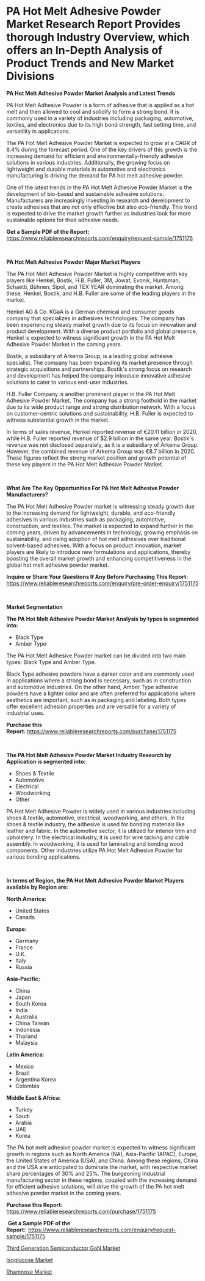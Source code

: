 <p><h1>PA Hot Melt Adhesive Powder Market Research Report Provides thorough Industry Overview, which offers an In-Depth Analysis of Product Trends and New Market Divisions</h1></p><p><strong>PA Hot Melt Adhesive Powder Market Analysis and Latest Trends</strong></p>
<p><p>PA Hot Melt Adhesive Powder is a form of adhesive that is applied as a hot melt and then allowed to cool and solidify to form a strong bond. It is commonly used in a variety of industries including packaging, automotive, textiles, and electronics due to its high bond strength, fast setting time, and versatility in applications.</p><p>The PA Hot Melt Adhesive Powder Market is expected to grow at a CAGR of 8.4% during the forecast period. One of the key drivers of this growth is the increasing demand for efficient and environmentally-friendly adhesive solutions in various industries. Additionally, the growing focus on lightweight and durable materials in automotive and electronics manufacturing is driving the demand for PA hot melt adhesive powder.</p><p>One of the latest trends in the PA Hot Melt Adhesive Powder Market is the development of bio-based and sustainable adhesive solutions. Manufacturers are increasingly investing in research and development to create adhesives that are not only effective but also eco-friendly. This trend is expected to drive the market growth further as industries look for more sustainable options for their adhesive needs.</p></p>
<p><strong>Get a Sample PDF of the Report:&nbsp;</strong> <a href="https://www.reliableresearchreports.com/enquiry/request-sample/1751175">https://www.reliableresearchreports.com/enquiry/request-sample/1751175</a></p>
<p>&nbsp;</p>
<p><strong>PA Hot Melt Adhesive Powder Major Market Players</strong></p>
<p><p>The PA Hot Melt Adhesive Powder Market is highly competitive with key players like Henkel, Bostik, H.B. Fuller, 3M, Jowat, Evonik, Huntsman, Schaetti, Bühnen, Sipol, and TEX YEAR dominating the market. Among these, Henkel, Bostik, and H.B. Fuller are some of the leading players in the market.</p><p>Henkel AG & Co. KGaA is a German chemical and consumer goods company that specializes in adhesives technologies. The company has been experiencing steady market growth due to its focus on innovation and product development. With a diverse product portfolio and global presence, Henkel is expected to witness significant growth in the PA Hot Melt Adhesive Powder Market in the coming years.</p><p>Bostik, a subsidiary of Arkema Group, is a leading global adhesive specialist. The company has been expanding its market presence through strategic acquisitions and partnerships. Bostik's strong focus on research and development has helped the company introduce innovative adhesive solutions to cater to various end-user industries.</p><p>H.B. Fuller Company is another prominent player in the PA Hot Melt Adhesive Powder Market. The company has a strong foothold in the market due to its wide product range and strong distribution network. With a focus on customer-centric solutions and sustainability, H.B. Fuller is expected to witness substantial growth in the market.</p><p>In terms of sales revenue, Henkel reported revenue of €20.11 billion in 2020, while H.B. Fuller reported revenue of $2.9 billion in the same year. Bostik's revenue was not disclosed separately, as it is a subsidiary of Arkema Group. However, the combined revenue of Arkema Group was €8.7 billion in 2020. These figures reflect the strong market position and growth potential of these key players in the PA Hot Melt Adhesive Powder Market.</p></p>
<p>&nbsp;</p>
<p><strong>What Are The Key Opportunities For PA Hot Melt Adhesive Powder Manufacturers?</strong></p>
<p><p>The PA Hot Melt Adhesive Powder market is witnessing steady growth due to the increasing demand for lightweight, durable, and eco-friendly adhesives in various industries such as packaging, automotive, construction, and textiles. The market is expected to expand further in the coming years, driven by advancements in technology, growing emphasis on sustainability, and rising adoption of hot melt adhesives over traditional solvent-based adhesives. With a focus on product innovation, market players are likely to introduce new formulations and applications, thereby boosting the overall market growth and enhancing competitiveness in the global hot melt adhesive powder market.</p></p>
<p><strong>Inquire or Share Your Questions If Any Before Purchasing This Report:</strong> <a href="https://www.reliableresearchreports.com/enquiry/pre-order-enquiry/1751175">https://www.reliableresearchreports.com/enquiry/pre-order-enquiry/1751175</a></p>
<p>&nbsp;</p>
<p><strong>Market Segmentation</strong></p>
<p><strong>The PA Hot Melt Adhesive Powder Market Analysis by types is segmented into:</strong></p>
<p><ul><li>Black Type</li><li>Amber Type</li></ul></p>
<p><p>The PA Hot Melt Adhesive Powder market can be divided into two main types: Black Type and Amber Type. </p><p>Black Type adhesive powders have a darker color and are commonly used in applications where a strong bond is necessary, such as in construction and automotive industries. On the other hand, Amber Type adhesive powders have a lighter color and are often preferred for applications where aesthetics are important, such as in packaging and labeling. Both types offer excellent adhesion properties and are versatile for a variety of industrial uses.</p></p>
<p><strong>Purchase this Report:&nbsp;</strong><a href="https://www.reliableresearchreports.com/purchase/1751175">https://www.reliableresearchreports.com/purchase/1751175</a></p>
<p>&nbsp;</p>
<p><strong>The PA Hot Melt Adhesive Powder Market Industry Research by Application is segmented into:</strong></p>
<p><ul><li>Shoes & Textile</li><li>Automotive</li><li>Electrical</li><li>Woodworking</li><li>Other</li></ul></p>
<p><p>PA Hot Melt Adhesive Powder is widely used in various industries including shoes & textile, automotive, electrical, woodworking, and others. In the shoes & textile industry, the adhesive is used for bonding materials like leather and fabric. In the automotive sector, it is utilized for interior trim and upholstery. In the electrical industry, it is used for wire tacking and cable assembly. In woodworking, it is used for laminating and bonding wood components. Other industries utilize PA Hot Melt Adhesive Powder for various bonding applications.</p></p>
<p>&nbsp;</p>
<p><strong>In terms of Region, the PA Hot Melt Adhesive Powder Market Players available by Region are:</strong></p>
<p>
    <p> <strong> North America: </strong>
        <ul>
            <li>United States</li>
            <li>Canada</li>
        </ul>
        </p> 
    <p> <strong> Europe: </strong>
        <ul>
            <li>Germany</li>
            <li>France</li>
            <li>U.K.</li>
            <li>Italy</li>
            <li>Russia</li>
        </ul>
        </p> 
    <p> <strong> Asia-Pacific: </strong>
        <ul>
            <li>China</li>
            <li>Japan</li>
            <li>South Korea</li>
            <li>India</li>
            <li>Australia</li>
            <li>China Taiwan</li>
            <li>Indonesia</li>
            <li>Thailand</li>
            <li>Malaysia</li>
        </ul>
        </p> 
    <p> <strong> Latin America: </strong>
        <ul>
            <li>Mexico</li>
            <li>Brazil</li>
            <li>Argentina Korea</li>
            <li>Colombia</li>
        </ul>
        </p> 
    <p> <strong> Middle East & Africa: </strong>
        <ul>
            <li>Turkey</li>
            <li>Saudi</li>
            <li>Arabia</li>
            <li>UAE</li>
            <li>Korea</li>
        </ul>
    </p>
    </p>
<p><p>The PA hot melt adhesive powder market is expected to witness significant growth in regions such as North America (NA), Asia-Pacific (APAC), Europe, the United States of America (USA), and China. Among these regions, China and the USA are anticipated to dominate the market, with respective market share percentages of 30% and 25%. The burgeoning industrial manufacturing sector in these regions, coupled with the increasing demand for efficient adhesive solutions, will drive the growth of the PA hot melt adhesive powder market in the coming years.</p></p>
<p><strong>Purchase this Report: </strong><a href="https://www.reliableresearchreports.com/purchase/1751175">https://www.reliableresearchreports.com/purchase/1751175</a></p>
<p>&nbsp;<strong>Get a Sample PDF of the Report:&nbsp;&nbsp;</strong><a href="https://www.reliableresearchreports.com/enquiry/request-sample/1751175">https://www.reliableresearchreports.com/enquiry/request-sample/1751175</a></p>
<p><strong></strong></p>
<p><p><a href="https://view.publitas.com/reportprime-1/third-generation-semiconductor-gan-market-challenges-opportunities-and-growth-drivers-and-major-market-players-forecasted-for-period-from-2023-2030/">Third Generation Semiconductor GaN Market</a></p><p><a href="https://github.com/Glendatilghmankmgz0rbhwpy/Market-Research-Report-List-1/blob/main/isoglucose-market.md">Isoglucose Market</a></p><p><a href="https://github.com/dx0328/Market-Research-Report-List-1/blob/main/rhamnose-market.md">Rhamnose Market</a></p></p>